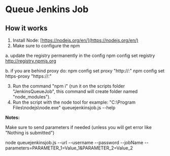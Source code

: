 # Queue Jenkins Job #

## How it works ##
1. Install Node: [https://nodejs.org/en/](https://nodejs.org/en/)
2. Make sure to configure the npm 
  
  a. update the registry permanently in the config
      npm config set registry http://registry.npmjs.org 
      
  b. if you are behind proxy do:
      npm config set proxy "http://<proxy server>:<port>" 
      npm config set https-proxy "https://<proxy server>:<port>" 
      
3. Run the command "npm i" (run it on the scripts folder "JenkinsQueueJob", this command will create folder named "node_modules").
4. Run the script with the node tool for example: "C:\Program Files\nodejs\node.exe" queuejenkinsjob.js --help

**Notes:**

Make sure to send parameters if needed (unless you will get error like "Nothing is submitted")

node queuejenkinsjob.js --url <Jenkins URL> --username <Username> --password <Password> --jobName <Job Name> --parameters=PARAMETER_1=Value_1&PARAMETER_2=Value_2
